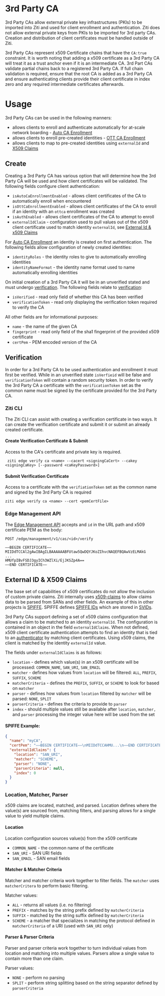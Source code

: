 # 3rd Party CA

3rd Party CAs allow external private key infrastructures (PKIs) to be imported into Ziti and used for client enrollment
and authentication. Ziti does not allow external private keys from PKIs to be imported for 3rd party CAs. Creation and
distribution of client certificates must be handled outside of Ziti.

3rd Party CAs represent x509 Certificate chains that have the `CA:true` constraint. It is worth noting
that adding a x509 certificate as a 3rd Party CA will treat it as a trust anchor even if it is an intermediate CA.
3rd Part CAs validate partial chains back to a registered 3rd Party CA. If full chain validation is required, ensure
that the root CA is added as a 3rd Party CA and ensure authenticating clients provide their client certificate in
index zero and any required intermediate certificates afterwards.


# Usage 

3rd Party CAs can be used in the following manners:
- allows clients to enroll and authenticate automatically for at-scale network boarding - [Auto CA Enrollment](../enrollment/enrollment.md#auto-ca-enrollment)
- allows clients to enroll pre-created identities - [OTT CA Enrollment](../enrollment/enrollment.md#ott-ca-enrollment)
- allows clients to map to pre-created identities using `externalId` and [X509 Claims](#external-id--x509-claims)


## Create

Creating a 3rd Party CA has various option that will determine how the 3rd Party CA will be used and how client
certificates will be validated. The following fields configure client authentication:

- `isAutoCaEnrollmentEnabled` - allows client certificates of the CA to automatically enroll when encountered
- `isOttCaEnrollmentEnabled` - allows client certificates of the CA to enroll if an identity with an `ottca` enrollment was created
- `isAuthEnabled` - allows client certificates of the CA to attempt to enroll
- `externalIdClaim` - configuration used to pull values out of the x509 client certificate used to match identity `externalId`, see [External Id & x509 Claims](#external-id--x509-claims)



For [Auto CA Enrollment](../enrollment/enrollment.md#auto-ca-enrollment) an identity is created on first authentication. 
The following fields allow configuration of newly created identities:

- `identityRoles` - the identity roles to give to automatically enrolling identities
- `identityNameFormat` - the identity name format used to name automatically enrolling identities

On initial creation of a 3rd Party CA it will be in an unverified stated and must undergo [verification](#verification).
The following fields relate to [verification](#verification):

- `isVerified` - read only field of whether this CA has been verified
- `verificationToken` - read only displaying the verification token required to verify the CA

All other fields are for informational purposes:
- `name` - the name of the given CA
- `fingerprint` - read only field of the sha1 fingerprint of the provided x509 certificate
- `certPem` - PEM encoded version of the CA


## Verification 

In order for a 3rd Party CA to be used authentication and enrollment it must first be verified. While in an unverified
state `isVerfieid` will be false and `verificationToken` will contain a random security token. In order to verify
the 3rd Party CA a certificate with the `verificationToken` set as the common name must be signed by the certificate
provided for the 3rd Party CA.

### Ziti CLI

The Ziti CLI can assist with creating a verification certificate in two ways. It can create the verification certificate
and submit it or submit an already created certificate.

#### Create Verification Certificate & Submit

Access to the CA's certificate and private key is required.

` ziti edge verify ca <name> --cacert <signingCaCert> --cakey <signingCaKey> [--password <caKeyPassword>]`

#### Submit Verification Certificate

Access to a certificate with the `verifiationToken` set as the common name and signed by the 3rd Party CA is required

`ziti edge verify ca <name> --cert <pemCertFile>`

### Edge Management API

The [Edge Management API](../../apis/edge-management-api.md) accepts and `id` in the URL path and x509 certificate PEM
as the body:

`POST /edge/management/v1/cas/<id>/verify`
```
—–BEGIN CERTIFICATE—–
MIIDdTCCAl2gAwIBAgILBAAAAAABFUtaw5QwDQYJKoZIhvcNAQEFBQAwVzELMAkG
...
HMUfpIBvFSDJ3gyICh3WZlXi/EjJKSZp4A==
—–END CERTIFICATE—–
```

## External ID & X509 Claims

The base set of capabilities of x509 certificates do not allow the inclusion of custom private claims. Ziti internally
uses [x509-claims](https://github.com/openziti/x509-claims) to allow claims data to be parsed from SANs and other
fields. An example of this in other projects is [SPIFFE](https://spiffe.io/). SPIFFE defines [SPIFFE IDs](https://spiffe.io/docs/latest/spiffe-about/spiffe-concepts/#spiffe-id)
which are stored in [SVIDs](https://spiffe.io/docs/latest/spiffe-about/spiffe-concepts/#spiffe-verifiable-identity-document-svid).

3rd Party CAs support defining a set of x509 claims configuration that allows a claim to be matched to an identity
`externalId`. The configuration is contained in an object in the field `externalIdClaims`. When not defined, x509
client certificate authentication attempts to find an identity that is tied to an [authenticator](../authentication/authentication.md#authenticators) 
by matching client certificates. Using x509 claims, the client is matched by the identity `externalId` value.

The fields under `externalIdClaims` is as follows:

- `location` - defines which value(s) in an x509 certificate will be processed: `COMMON_NAME`, `SAN_URI`, `SAN_EMAIL`
- `matcher` - defines how values from `location` will be filtered: `ALL`, `PREFIX`, `SUFFIX`, `SCHEME`
- `matcherCriteria` - defines the `PREFIX`, `SUFFIX`, or `SCHEME` to look for based on `matcher`
- `parser` - defines how values from `location` filtered by `matcher` will be parsed: `NONE`, `SPLIT`
- `parserCriteria` - defines the criteria to provide to `parser`
- `index` - should multiple values still be available after `location`, `matcher,` and `parser` processing the integer value here will be used from the set

#### SPIFFE Example:

```json
{
  "name": "myCA",
  "certPem": "—–BEGIN CERTIFICATE—–\nMIIDdTCCAHMU...\n—–END CERTIFICATE—–",
  "externalIdClaims": {
    "location": "SAN_URI",
    "matcher": "SCHEME",
    "parser": "NONE",
    "parserCriteria": null,
    "index": 0
  }
}
```

### Location, Matcher, Parser

x509 claims are located, matched, and parsed. Location defines where the value(s) are sourced from, matching filters, 
and parsing allows for a single value to yield multiple claims.

#### Location

Location configuration sources value(s) from the x509 certificate

- `COMMON_NAME` - the common name of the certificate
- `SAN_URI` - SAN URI fields
- `SAN_EMAIL` - SAN email fields

#### Matcher & Matcher Criteria

Matcher and matcher criteria work together to filter fields. The `matcher` uses `matcherCritera` to perform basic
filtering.

Matcher values:

- `ALL` - returns all values (i.e. no filtering)
- `PREFIX` - matches by the string prefix defined by `matcherCriteria`
- `SUFFIX` - matched by the string suffix defined by `matcherCriteria`
- `SCHEME` - a matcher that specializes in matching the protocol defined in `matcherCriteria` of  a URI (used with `SAN_URI` only)

#### Parser & Parser Criteria

Parser and parser criteria work together to turn individual values from location and matching into multiple values.
Parsers allow a single value to contain more than one claim.

Parser values:
- `NONE` - perform no parsing
- `SPLIT` - perform string splitting based on the string separator defined by `parserCriteria`